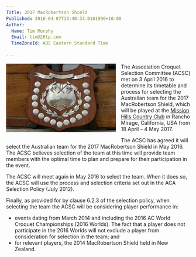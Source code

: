 ```yaml
---
Title: 2017 MacRobertson Shield
Published: 2016-04-07T13:40:33.0101996+10:00
Author:
  Name: Tim Murphy
  Email: tim@26tp.com
  TimeZoneId: AUS Eastern Standard Time

---
```

<div style="width:100%;">
<div style="float:left;width:300px;padding-right:1em;padding-bottom:1em;">
<img src="/macrob-shield.jpg">
</div>
<div style="float:none;">
 <p>The Association Croquet Selection Committee (ACSC) met on 3 April 2016 to determine its timetable and process for selecting the Australian team for the 2017 MacRobertson Shield, which will be played at the <a href="http://www.clubcorp.com/Clubs/Mission-Hills-Country-Club/">Mission Hills Country Club</a> in Rancho Mirage, California, USA from 18 April – 4 May 2017.</p>
<p>The ACSC has agreed it will select the Australian team for the 2017 MacRobertson Shield in May 2016. The ACSC believes selection of the team at this time will provide team members with the optimal time to plan and prepare for their participation in the event.</p>
<p>The ACSC will meet again in May 2016 to select the team. When it does so, the ACSC will use the process and selection criteria set out in the ACA Selection Policy (July 2012).</p>
<p>Finally, as provided for by clause 6.2.3 of the selection policy, when selecting the team the ACSC will be considering player performance in:</p>
<ul>
<li>events dating from March 2014 and including the 2016 AC World Croquet Championships (2016 Worlds). The fact that a player does not participate in the 2016 Worlds will not exclude a player from consideration for selection in the team; and</li>
<li>for relevant players, the 2014 MacRobertson Shield held in New Zealand.</li>
</ul>
</div>
</div>